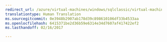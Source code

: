 ```yaml
---
redirect_url: /azure/virtual-machines/windows/sqlclassic/virtual-machines-windows-classic-ps-sql-int-listener
translationtype: Human Translation
ms.sourcegitcommit: 0e3948b2907ab178d39c898610106df33b4533aa
ms.openlocfilehash: 6415371be2d36b59e6314e34d7607af417422ef2
ms.lasthandoff: 02/16/2017

---
```

